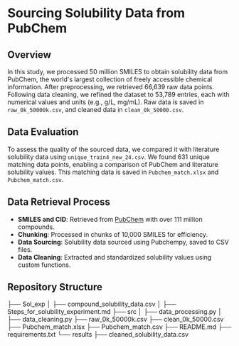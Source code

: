 # Sourcing Solubility Data from PubChem

## Overview
In this study, we processed 50 million SMILES to obtain solubility data from PubChem, the world's largest collection of freely accessible chemical information. After preprocessing, we retrieved 66,639 raw data points. Following data cleaning, we refined the dataset to 53,789 entries, each with numerical values and units (e.g., g/L, mg/mL). Raw data is saved in `raw_0k_50000k.csv`, and cleaned data in `clean_0k_50000.csv`.

## Data Evaluation
To assess the quality of the sourced data, we compared it with literature solubility data using `unique_train4_new_24.csv`. We found 631 unique matching data points, enabling a comparison of PubChem and literature solubility values. This matching data is saved in `Pubchem_match.xlsx` and `Pubchem_match.csv`.

## Data Retrieval Process
- **SMILES and CID**: Retrieved from [PubChem](ftp://ftp.ncbi.nlm.nih.gov/pubchem/Compound/Extras/CID-SMILES.gz) with over 111 million compounds.
- **Chunking**: Processed in chunks of 10,000 SMILES for efficiency.
- **Data Sourcing**: Solubility data sourced using Pubchempy, saved to CSV files.
- **Data Cleaning**: Extracted and standardized solubility values using custom functions.

## Repository Structure
├── Sol_exp
│   ├── compound_solubility_data.csv
│   ├── Steps_for_solubility_experiment.md
├── src
│   ├── data_processing.py
│   ├── data_cleaning.py
├── raw_0k_50000k.csv
├── clean_0k_50000.csv
├── Pubchem_match.xlsx
├── Pubchem_match.csv
├── README.md
├── requirements.txt
└── results
    ├── cleaned_solubility_data.csv


